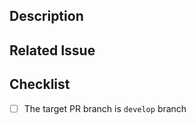 <!--- Hi, thanks for considering make a PR contribution to Snap Hutao, we appreciate your work. -->
<!--- Before you create this PR, please check our contribution guide (https://hut.ao/en/development/contribute.html) and fill out the following form and checklist -->

## Description

<!--- Describe your changes -->

## Related Issue

<!--- If there's an associated issue, please use [GitHub Keyword](https://docs.github.com/en/get-started/writing-on-github/working-with-advanced-formatting/using-keywords-in-issues-and-pull-requests) to link it -->
<!-- e.g. fix #999, resolve #999, close #999 -->

## Checklist

- [ ] The target PR branch is `develop` branch
